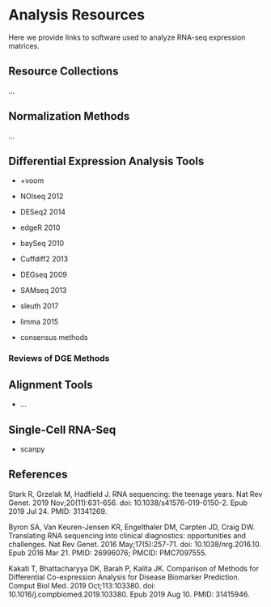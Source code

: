 # Analysis Resources

Here we provide links to software used to analyze RNA-seq expression matrices.

## Resource Collections

...

## Normalization Methods

...

## Differential Expression Analysis Tools

+ +voom
+ NOIseq 2012
+ DESeq2 2014
+ edgeR  2010
+ baySeq 2010
+ Cuffdiff2 2013
+ DEGseq 2009
+ SAMseq 2013
+ sleuth 2017
+ limma 2015


+ consensus methods

### Reviews of DGE Methods


## Alignment Tools

+ ...

## Single-Cell RNA-Seq

+ scanpy

## References

[^Costa-Silva_2017]: Costa-Silva J, Domingues D, Lopes FM. RNA-Seq differential expression analysis: An extended review and a software tool. PLoS One. 2017 Dec 21;12(12):e0190152. doi: 10.1371/journal.pone.0190152. PMID: 29267363; PMCID: PMC5739479.

[^McDermaid_2019]: McDermaid A, Monier B, Zhao J, Liu B, Ma Q. Interpretation of differential gene expression results of RNA-seq data: review and integration. Brief Bioinform. 2019 Nov 27;20(6):2044-2054. doi: 10.1093/bib/bby067. PMID: 30099484; PMCID: PMC6954399.

Stark R, Grzelak M, Hadfield J. RNA sequencing: the teenage years. Nat Rev Genet. 2019 Nov;20(11):631-656. doi: 10.1038/s41576-019-0150-2. Epub 2019 Jul 24. PMID: 31341269.

Byron SA, Van Keuren-Jensen KR, Engelthaler DM, Carpten JD, Craig DW. Translating RNA sequencing into clinical diagnostics: opportunities and challenges. Nat Rev Genet. 2016 May;17(5):257-71. doi: 10.1038/nrg.2016.10. Epub 2016 Mar 21. PMID: 26996076; PMCID: PMC7097555.

Kakati T, Bhattacharyya DK, Barah P, Kalita JK. Comparison of Methods for Differential Co-expression Analysis for Disease Biomarker Prediction. Comput Biol Med. 2019 Oct;113:103380. doi: 10.1016/j.compbiomed.2019.103380. Epub 2019 Aug 10. PMID: 31415946.